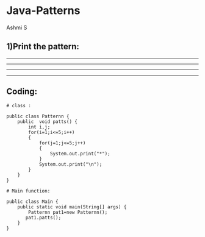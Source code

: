 # Java-Patterns
Ashmi S

## 1)Print the pattern:
*****
*****
*****
*****

## Coding:

```
# class :

public class Patternn {
    public  void patts() {
        int i,j;
        for(i=1;i<=5;i++)
        {
            for(j=1;j<=5;j++)
            {
                System.out.print("*");
            }
            System.out.print("\n");
        }
    }
}

# Main function:

public class Main {
    public static void main(String[] args) {
        Patternn pat1=new Patternn();
       pat1.patts();
    }
}

